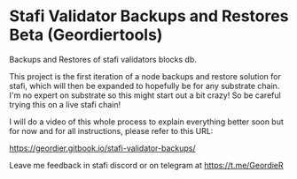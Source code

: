 # Stafi Validator Backups and Restores Beta (Geordiertools)
Backups and Restores of stafi validators blocks db.

This project is the first iteration of a node backups and restore solution for stafi, which will then be expanded to hopefully be for any substrate chain.  I'm no expert on substrate so this might start out a bit crazy! So be careful trying this on a live stafi chain!

I will do a video of this whole process to explain everything better soon but for now and for all instructions, please refer to this URL: 

https://geordier.gitbook.io/stafi-validator-backups/

Leave me feedback in stafi discord or on telegram at https://t.me/GeordieR

